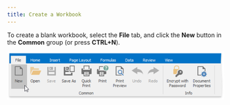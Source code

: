 ```yaml
---
title: Create a Workbook
---
```

To create a blank workbook, select the **File** tab,  and click the **New** button in the **Common** group (or press **CTRL+N**).

![NewWorkbook](../../../images/Img21117.png)